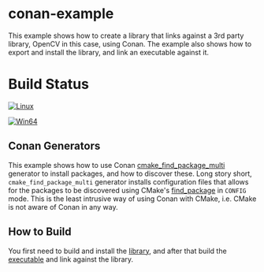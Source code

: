 # conan-example
This example shows how to create a library that links against a 3rd party library, OpenCV in this case, using Conan. The example also shows how to export and install
the library, and link an executable against it.

# Build Status

[![Linux](https://github.com/JarnoRalli/conan-example/actions/workflows/ubuntu_build.yml/badge.svg)](https://github.com/JarnoRalli/conan-example/actions/workflows/ubuntu_build.yml)

[![Win64](https://github.com/JarnoRalli/conan-example/actions/workflows/visual_studio_build.yml/badge.svg)](https://github.com/JarnoRalli/conan-example/actions/workflows/visual_studio_build.yml)

## Conan Generators
This example shows how to use Conan
<a href="https://docs.conan.io/en/latest/reference/generators/cmake_find_package_multi.html" target="_blank">cmake_find_package_multi</a>
generator to install packages, and how to discover these. Long story short, `cmake_find_package_multi` generator
installs configuration files that allows for the packages to be discovered using CMake's 
<a href="https://cmake.org/cmake/help/latest/command/find_package.html" target="_blank">find_package</a>  in `CONFIG` mode.
This is the least intrusive way of using Conan with CMake, i.e. CMake is not aware of Conan in any way.

## How to Build

You first need to build and install the [library](library/README.md), and after that build the [executable](executable/README.md) and link against the library.

